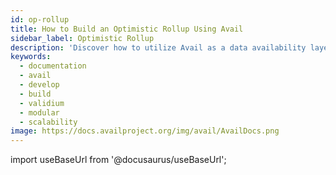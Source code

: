 ```yaml
---
id: op-rollup
title: How to Build an Optimistic Rollup Using Avail
sidebar_label: Optimistic Rollup
description: 'Discover how to utilize Avail as a data availability layer to build a rollup.'
keywords:
  - documentation
  - avail
  - develop
  - build
  - validium
  - modular
  - scalability
image: https://docs.availproject.org/img/avail/AvailDocs.png
---
```


import useBaseUrl from '@docusaurus/useBaseUrl';
